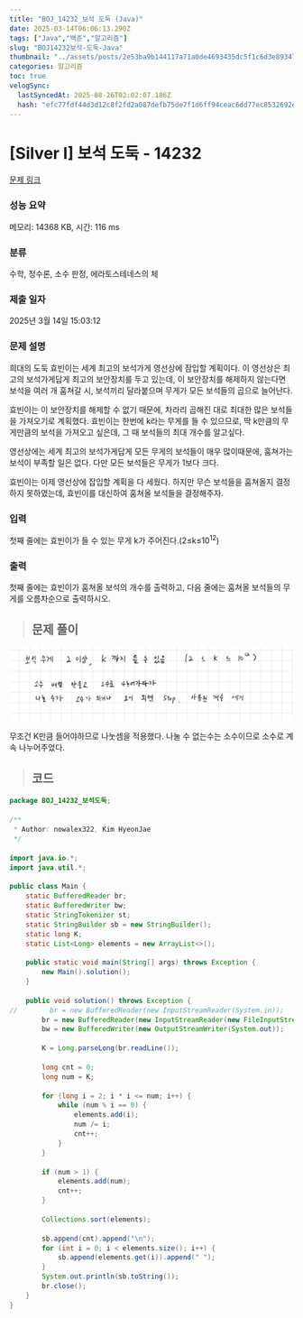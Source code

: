 ```yaml
---
title: "BOJ_14232_보석 도둑 (Java)"
date: 2025-03-14T06:06:13.290Z
tags: ["Java","백준","알고리즘"]
slug: "BOJ14232보석-도둑-Java"
thumbnail: "../assets/posts/2e53ba9b144117a71a0de4693435dc5f1c6d3e893470da2795b922dcb92e21a2.png"
categories: 알고리즘
toc: true
velogSync:
  lastSyncedAt: 2025-08-26T02:02:07.186Z
  hash: "efc77fdf44d3d12c8f2fd2a087defb75de7f1d6ff94ceac6dd77ec8532692e26"
---
```


# [Silver I] 보석 도둑 - 14232 

[문제 링크](https://www.acmicpc.net/problem/14232) 

### 성능 요약

메모리: 14368 KB, 시간: 116 ms

### 분류

수학, 정수론, 소수 판정, 에라토스테네스의 체

### 제출 일자

2025년 3월 14일 15:03:12

### 문제 설명

<p>희대의 도둑 효빈이는 세계 최고의 보석가게 영선상에 잠입할 계획이다. 이 영선상은 최고의 보석가게답게 최고의 보안장치를 두고 있는데, 이 보안장치를 해제하지 않는다면 보석을 여러 개 훔쳐갈 시, 보석끼리 달라붙으며 무게가 모든 보석들의 곱으로 늘어난다.</p>

<p>효빈이는 이 보안장치를 해제할 수 없기 때문에, 차라리 곱해진 대로 최대한 많은 보석들을 가져오기로 계획했다. 효빈이는 한번에 k라는 무게를 들 수 있으므로, 딱 k만큼의 무게만큼의 보석을 가져오고 싶은데, 그 때 보석들의 최대 개수를 알고싶다.</p>

<p>영선상에는 세계 최고의 보석가게답게 모든 무게의 보석들이 매우 많이때문에, 훔쳐가는 보석이 부족할 일은 없다. 다만 모든 보석들은 무게가 1보다 크다.</p>

<p>효빈이는 이제 영선상에 잡입할 계획을 다 세웠다. 하지만 무슨 보석들을 훔쳐올지 결정하지 못하였는데, 효빈이를 대신하여 훔쳐올 보석들을 결정해주자.</p>

### 입력 

 <p>첫째 줄에는 효빈이가 들 수 있는 무게 k가 주어진다.(2≤k≤10<sup>12</sup>)</p>

### 출력 

 <p>첫째 줄에는 효빈이가 훔쳐올 보석의 개수를 출력하고, 다음 줄에는 훔쳐올 보석들의 무게를 오름차순으로 출력하시오.</p>

> ## 문제 풀이

![](/assets/posts/2e53ba9b144117a71a0de4693435dc5f1c6d3e893470da2795b922dcb92e21a2.png)

무조건 K만큼 들어야하므로 나눗셈을 적용했다. 나눌 수 없는수는 소수이므로 소수로 계속 나누어주었다.


> ## 코드

```java
package BOJ_14232_보석도둑;

/**
 * Author: nowalex322, Kim HyeonJae
 */

import java.io.*;
import java.util.*;

public class Main {
    static BufferedReader br;
    static BufferedWriter bw;
    static StringTokenizer st;
    static StringBuilder sb = new StringBuilder();
    static long K;
    static List<Long> elements = new ArrayList<>();

    public static void main(String[] args) throws Exception {
        new Main().solution();
    }

    public void solution() throws Exception {
//        br = new BufferedReader(new InputStreamReader(System.in));
        br = new BufferedReader(new InputStreamReader(new FileInputStream("src/main/java/BOJ_14232_보석도둑/input.txt")));
        bw = new BufferedWriter(new OutputStreamWriter(System.out));

        K = Long.parseLong(br.readLine());

        long cnt = 0;
        long num = K;

        for (long i = 2; i * i <= num; i++) {
            while (num % i == 0) {
                elements.add(i);
                num /= i;
                cnt++;
            }
        }

        if (num > 1) {
            elements.add(num);
            cnt++;
        }

        Collections.sort(elements);

        sb.append(cnt).append("\n");
        for (int i = 0; i < elements.size(); i++) {
            sb.append(elements.get(i)).append(" ");
        }
        System.out.println(sb.toString());
        br.close();
    }
}
```